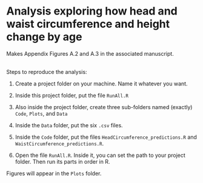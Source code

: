
# Analysis exploring how head and waist circumference and height change by age

Makes Appendix Figures A.2 and A.3 in the associated manuscript.

<br/>
Steps to reproduce the analysis:

1) Create a project folder on your machine. Name it whatever you want.

2) Inside this project folder, put the file ``RunAll.R``

3) Also inside the project folder, create three sub-folders named (exactly) ``Code``, ``Plots``, and ``Data``

4) Inside the ``Data`` folder, put the six ``.csv`` files.

5) Inside the ``Code`` folder, put the files ``HeadCircumference_predictions.R`` and ``WaistCircumference_predictions.R``.

6) Open the file ``RunAll.R``. Inside it, you can set the path to your project folder. Then run its parts in order in R.

Figures will appear in the ``Plots`` folder.
